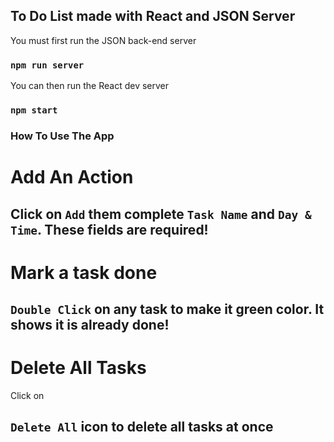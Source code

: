 ## To Do List made with React and JSON Server

You must first run the JSON back-end server

### `npm run server`

You can then run the React dev server

### `npm start`

### How To Use The App

# Add An Action

## Click on `Add` them complete `Task Name` and `Day & Time`. These fields are required!

# Mark a task done

## `Double Click` on any task to make it green color. It shows it is already done!

# Delete All Tasks

Click on

## `Delete All` icon to delete all tasks at once
